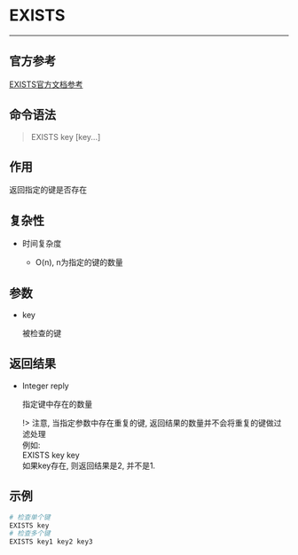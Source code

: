# EXISTS

---

## 官方参考

[EXISTS官方文档参考](https://redis.io/commands/EXISTS/)

## 命令语法

> EXISTS key [key...]

## 作用

返回指定的键是否存在

## 复杂性

- 时间复杂度

  - O(n), n为指定的键的数量

## 参数

- key

  被检查的键

## 返回结果

- Integer reply

  指定键中存在的数量

  !> 注意, 当指定参数中存在重复的键, 返回结果的数量并不会将重复的键做过滤处理<br/>
  例如:<br/>
  EXISTS key key<br/>
  如果key存在, 则返回结果是2, 并不是1.

## 示例

```bash
# 检查单个键
EXISTS key
# 检查多个键
EXISTS key1 key2 key3
```